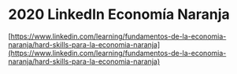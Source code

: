 # 2020 LinkedIn Economía Naranja

[https://www.linkedin.com/learning/fundamentos-de-la-economia-naranja/hard-skills-para-la-economia-naranja](https://www.linkedin.com/learning/fundamentos-de-la-economia-naranja/hard-skills-para-la-economia-naranja)

